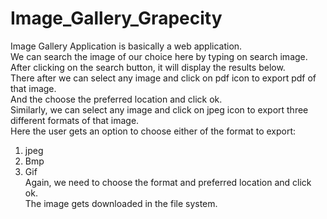 # Image_Gallery_Grapecity

Image Gallery Application is basically a web application. </br>
We can search the image of our choice here by typing on search image. </br>
After clicking on the search button, it will display the results below. </br>
There after we can select any image and click on pdf icon to export pdf of that image. </br>
And the choose the preferred location and click ok. </br>
Similarly, we can select any image and click on jpeg icon to export three different formats of that image. </br>
Here the user gets an option to choose either of the format to export: </br>
1) jpeg </br>
2) Bmp </br>
3) Gif </br>
Again, we need to choose the format and preferred location and click ok. </br>
The image gets downloaded in the file system. </br>
